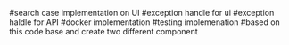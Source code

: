 #search case implementation on UI
#exception handle for ui
#exception haldle for API
#docker implementation
#testing implemenation
#based on this code base and create two different component